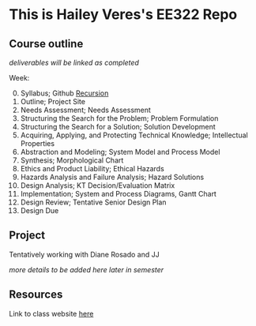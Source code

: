# This is Hailey Veres's EE322 Repo

## Course outline

*deliverables will be linked as completed*

Week:

0. Syllabus; Github [Recursion](https://github.com/hveres21/EE322)
1. Outline; Project Site
2. Needs Assessment; Needs Assessment
3. Structuring the Search for the Problem; Problem Formulation
4. Structuring the Search for a Solution; Solution Development
5. Acquiring, Applying, and Protecting Technical Knowledge; Intellectual Properties
6. Abstraction and Modeling; System Model and Process Model
7. Synthesis; Morphological Chart
8. Ethics and Product Liability; Ethical Hazards
9. Hazards Analysis and Failure Analysis; Hazard Solutions
10. Design Analysis; KT Decision/Evaluation Matrix
11. Implementation; System and Process Diagrams, Gantt Chart
12. Design Review; Tentative Senior Design Plan
13. Design Due

## Project
Tentatively working with Diane Rosado and JJ

*more details to be added here later in semester*

## Resources
Link to class website [here](https://sites.google.com/view/ece322)


